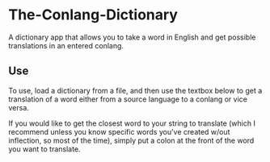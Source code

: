 # The-Conlang-Dictionary
A dictionary app that allows you to take a word in English and get possible translations in an entered conlang.

## Use
To use, load a dictionary from a file, and then use the textbox below to get a translation of a word either from a source language to a conlang or vice versa. 

If you would like to get the closest word to your string to translate (which I recommend unless you know specific words you've created w/out inflection, so most of the time), simply put a colon at the front of the word you want to translate.